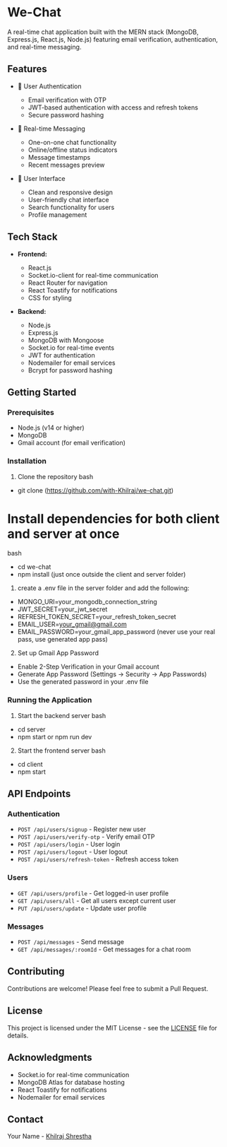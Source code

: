 # We-Chat

A real-time chat application built with the MERN stack (MongoDB, Express.js, React.js, Node.js) featuring email verification, authentication, and real-time messaging.

## Features

- 🔐 User Authentication
  - Email verification with OTP
  - JWT-based authentication with access and refresh tokens
  - Secure password hashing
  
- 💬 Real-time Messaging
  - One-on-one chat functionality
  - Online/offline status indicators
  - Message timestamps
  - Recent messages preview
  
- 🎨 User Interface
  - Clean and responsive design
  - User-friendly chat interface
  - Search functionality for users
  - Profile management

## Tech Stack

- **Frontend:**
  - React.js
  - Socket.io-client for real-time communication
  - React Router for navigation
  - React Toastify for notifications
  - CSS for styling

- **Backend:**
  - Node.js
  - Express.js
  - MongoDB with Mongoose
  - Socket.io for real-time events
  - JWT for authentication
  - Nodemailer for email services
  - Bcrypt for password hashing

## Getting Started

### Prerequisites

- Node.js (v14 or higher)
- MongoDB
- Gmail account (for email verification)

### Installation

1. Clone the repository
bash
- git clone (https://github.com/with-Khilraj/we-chat.git)

# Install dependencies for both client and server at once
bash
- cd we-chat
- npm install (just once outside the client and server folder)

1. create a .env file in the server folder and add the following:
- MONGO_URI=your_mongodb_connection_string
- JWT_SECRET=your_jwt_secret
- REFRESH_TOKEN_SECRET=your_refresh_token_secret
- EMAIL_USER=your_gmail@gmail.com
- EMAIL_PASSWORD=your_gmail_app_password (never use your real pass, use generated app pass)


2. Set up Gmail App Password
- Enable 2-Step Verification in your Gmail account
- Generate App Password (Settings → Security → App Passwords)
- Use the generated password in your .env file


### Running the Application

1. Start the backend server
bash
- cd server
- npm start or npm run dev

2. Start the frontend server
bash
- cd client
- npm start



## API Endpoints

### Authentication
- `POST /api/users/signup` - Register new user
- `POST /api/users/verify-otp` - Verify email OTP
- `POST /api/users/login` - User login
- `POST /api/users/logout` - User logout
- `POST /api/users/refresh-token` - Refresh access token

### Users
- `GET /api/users/profile` - Get logged-in user profile
- `GET /api/users/all` - Get all users except current user
- `PUT /api/users/update` - Update user profile

### Messages
- `POST /api/messages` - Send message
- `GET /api/messages/:roomId` - Get messages for a chat room

## Contributing

Contributions are welcome! Please feel free to submit a Pull Request.

## License

This project is licensed under the MIT License - see the [LICENSE](LICENSE) file for details.

## Acknowledgments

- Socket.io for real-time communication
- MongoDB Atlas for database hosting
- React Toastify for notifications
- Nodemailer for email services

## Contact

Your Name - [Khilraj Shrestha](mailto:khilraj321@gmail.com)
